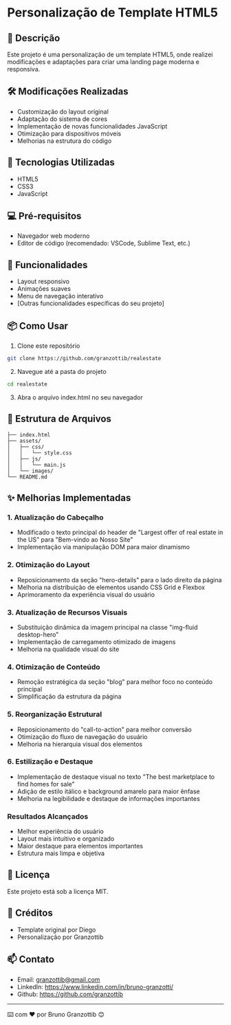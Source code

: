 # Personalização de Template HTML5

## 📝 Descrição
Este projeto é uma personalização de um template HTML5, onde realizei modificações e adaptações para criar uma landing page moderna e responsiva.

## 🛠️ Modificações Realizadas
- Customização do layout original
- Adaptação do sistema de cores
- Implementação de novas funcionalidades JavaScript
- Otimização para dispositivos móveis
- Melhorias na estrutura do código

## 🚀 Tecnologias Utilizadas
- HTML5
- CSS3
- JavaScript


## 💻 Pré-requisitos
- Navegador web moderno
- Editor de código (recomendado: VSCode, Sublime Text, etc.)

## 🎯 Funcionalidades
- Layout responsivo
- Animações suaves
- Menu de navegação interativo
- [Outras funcionalidades específicas do seu projeto]

## 📦 Como Usar
1. Clone este repositório
```bash
git clone https://github.com/granzottib/realestate
```

2. Navegue até a pasta do projeto
```bash
cd realestate
```

3. Abra o arquivo index.html no seu navegador



## 🔧 Estrutura de Arquivos
```
├── index.html
├── assets/
│   ├── css/
│   │   └── style.css
│   ├── js/
│   │   └── main.js
│   └── images/
└── README.md
```

## ✨ Melhorias Implementadas

### 1. Atualização do Cabeçalho
- Modificado o texto principal do header de "Largest offer of real estate in the US" para "Bem-vindo ao Nosso Site"
- Implementação via manipulação DOM para maior dinamismo

### 2. Otimização do Layout
- Reposicionamento da seção "hero-details" para o lado direito da página
- Melhoria na distribuição de elementos usando CSS Grid e Flexbox
- Aprimoramento da experiência visual do usuário

### 3. Atualização de Recursos Visuais
- Substituição dinâmica da imagem principal na classe "img-fluid desktop-hero"
- Implementação de carregamento otimizado de imagens
- Melhoria na qualidade visual do site

### 4. Otimização de Conteúdo
- Remoção estratégica da seção "blog" para melhor foco no conteúdo principal
- Simplificação da estrutura da página

### 5. Reorganização Estrutural
- Reposicionamento do "call-to-action" para melhor conversão
- Otimização do fluxo de navegação do usuário
- Melhoria na hierarquia visual dos elementos

### 6. Estilização e Destaque
- Implementação de destaque visual no texto "The best marketplace to find homes for sale"
- Adição de estilo itálico e background amarelo para maior ênfase
- Melhoria na legibilidade e destaque de informações importantes

### Resultados Alcançados
- Melhor experiência do usuário
- Layout mais intuitivo e organizado
- Maior destaque para elementos importantes
- Estrutura mais limpa e objetiva


## 📄 Licença
Este projeto está sob a licença MIT.

## 🤝 Créditos
- Template original por Diego
- Personalização por Granzottib

## 📫 Contato
- Email: granzottib@gmail.com
- LinkedIn: https://www.linkedin.com/in/bruno-granzotti/
- Github: https://github.com/granzottib

---
⌨️ com ❤️ por Bruno Granzottib 😊
